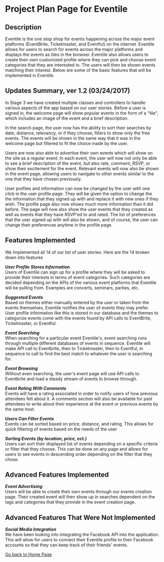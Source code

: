 # Project Plan Page for Eventile

## Description

Eventile is the one stop shop for events happening across the major event platforms (EventBrite, Ticketmaster, and Eventful) on the internet. Eventile allows for users to search for events across the major platforms and displays the events as tiles in the browser. Eventile also allows users to create their own customized profile where they can pick and choose event categories that they are interested in. The users will then be shown events matching their interest. Below are some of the basic features that will be implemented in Eventile.

## Updates Summary, ver 1.2 (03/24/2017)
  In Stage 3 we have created multiple classes and controllers to handle various aspects of the app based on our user stories. Before a user is signed in, the welcome page will show popular events in the form of a "tile", which includes an image of the event and a brief description. 
  
  In the search page, the user now has the ability to sort their searches by date, distance, relevancy, or if they choose, filters to show only the free events. The events will be shown in the same way that it was in the welcome page but filtered to fit the choice made by the user. 
  
  Users are now also able to advertise their own events which will show on the site as a regular event. In each event, the user will now not only be able to see a brief description of the event, but also rate, comment, RSVP, or show their excitement for the event. Relevant events will now also be shown in the event page, allowing users to navigate to other events similar to the one that they have chosen previously.
  
  User profiles and information can now be changed by the user with one click in the user profile page. They will be given the option to change the the information that they signed up with and replace it with new ones if they wish. The profile page also now shows much more information than it did before. The page will now also show the user events that they created as well as events that they have RSVP'ed to and rated. The list of preferences that the user signed up with will also be shown, and of course, the user can change their preferences anytime in the profile page.
  
  
  
## Features Implemented

We Implemented all 14 of our list of user stories. Here are the 14 broken down into features

**_User Profile Stores Information_** <br> 
  Users of Eventile can sign up for a profile where they will be asked to provide their interests in terms of event categories. Such categories are decided depending on the APIs of the various event platforms that Eventile will be pulling from. Examples are concerts, seminars, parties, etc.

**_Suggested Events_** <br>
  Based on themes either manually entered by the user or taken from the events themselves, Eventile notifies the user of events they may prefer. User profile information like this is stored in our database and the themes to categorize events come with the events found by API calls to EventBrite, Ticketmaster, or Eventful.
  
**_Event Searching_** <br>
  When searching for a particular event Eventile's, event searching runs through multiple different databases of events in sequence. Eventile will make API call to Eventbrite, then to Ticketmaster, then to Eventful, in sequence to call to find the best match to whatever the user is searching for. 
  
**_Event Browsing_** <br>
  Without even searching, the user's event page will use API calls to Eventbrite and load a steady stream of events to browse through. 

**_Event Rating With Comments_** <br>
  Events will have a rating associated in order to notify users of how previous attendees felt about it. A comments section will also be available for past attendees to write about their experience at the event or previous events by the same host.
  
**_Users Can Filter Events_** <br>
  Events can be sorted based on price, distance, and rating. This allows for quick filtering of events based on the needs of the user

**_Sorting Events (by location, price, ect.)_** <br>
  Users can sort their displayed list of events depending on a specific criteria or filter that they choose. This can be done on any page and allows for users to see events in descending order depending on the filter that they chose. 

  
## Advanced Features Implemented

**_Event Advertising_** <br>
  Users will be able to create their own events through our events creation page. Their created event will then show up in searches dependent on the tags and categories that they provide in the event creation page.


## Advanced Features That Were Not Implemented

**_Social Media Integration_** <br>
  We have been looking into integrating the Facebook API into the application. This will allow for users to connect their Eventile profile to their Facebook accounts so that they can keep track of their friends' events.


[Go back to Home Page](../README.md)
